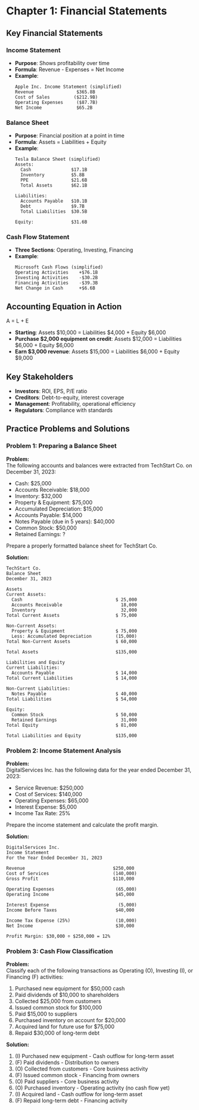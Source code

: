 # Chapter 1: Financial Statements

## Key Financial Statements

### Income Statement
- **Purpose**: Shows profitability over time
- **Formula**: Revenue - Expenses = Net Income
- **Example**:
  ```
  Apple Inc. Income Statement (simplified)
  Revenue                $365.8B
  Cost of Sales         ($212.9B)
  Operating Expenses     ($87.7B)
  Net Income             $65.2B
  ```

### Balance Sheet
- **Purpose**: Financial position at a point in time
- **Formula**: Assets = Liabilities + Equity
- **Example**:
  ```
  Tesla Balance Sheet (simplified)
  Assets:
    Cash               $17.1B
    Inventory          $5.8B
    PPE                $21.6B
    Total Assets       $62.1B
  
  Liabilities:
    Accounts Payable   $10.1B
    Debt               $9.7B
    Total Liabilities  $30.5B
  
  Equity:              $31.6B
  ```

### Cash Flow Statement
- **Three Sections**: Operating, Investing, Financing
- **Example**:
  ```
  Microsoft Cash Flows (simplified)
  Operating Activities    +$76.1B
  Investing Activities    -$30.2B
  Financing Activities    -$39.3B
  Net Change in Cash      +$6.6B
  ```

## Accounting Equation in Action
A = L + E
- **Starting**: Assets $10,000 = Liabilities $4,000 + Equity $6,000
- **Purchase $2,000 equipment on credit**: Assets $12,000 = Liabilities $6,000 + Equity $6,000
- **Earn $3,000 revenue**: Assets $15,000 = Liabilities $6,000 + Equity $9,000

## Key Stakeholders
- **Investors**: ROI, EPS, P/E ratio
- **Creditors**: Debt-to-equity, interest coverage
- **Management**: Profitability, operational efficiency
- **Regulators**: Compliance with standards

## Practice Problems and Solutions

### Problem 1: Preparing a Balance Sheet

**Problem:**  
The following accounts and balances were extracted from TechStart Co. on December 31, 2023:
- Cash: $25,000
- Accounts Receivable: $18,000
- Inventory: $32,000
- Property & Equipment: $75,000
- Accumulated Depreciation: $15,000
- Accounts Payable: $14,000
- Notes Payable (due in 5 years): $40,000
- Common Stock: $50,000
- Retained Earnings: ?

Prepare a properly formatted balance sheet for TechStart Co.

**Solution:**
```
TechStart Co.
Balance Sheet
December 31, 2023

Assets
Current Assets:
  Cash                                   $ 25,000
  Accounts Receivable                      18,000
  Inventory                                32,000
Total Current Assets                     $ 75,000

Non-Current Assets:
  Property & Equipment                   $ 75,000
  Less: Accumulated Depreciation         (15,000)
Total Non-Current Assets                 $ 60,000

Total Assets                             $135,000

Liabilities and Equity
Current Liabilities:
  Accounts Payable                       $ 14,000
Total Current Liabilities                $ 14,000

Non-Current Liabilities:
  Notes Payable                          $ 40,000
Total Liabilities                        $ 54,000

Equity:
  Common Stock                           $ 50,000
  Retained Earnings                        31,000
Total Equity                             $ 81,000

Total Liabilities and Equity             $135,000
```

### Problem 2: Income Statement Analysis

**Problem:**  
DigitalServices Inc. has the following data for the year ended December 31, 2023:
- Service Revenue: $250,000
- Cost of Services: $140,000
- Operating Expenses: $65,000
- Interest Expense: $5,000
- Income Tax Rate: 25%

Prepare the income statement and calculate the profit margin.

**Solution:**
```
DigitalServices Inc.
Income Statement
For the Year Ended December 31, 2023

Revenue                                 $250,000
Cost of Services                        (140,000)
Gross Profit                            $110,000

Operating Expenses                       (65,000)
Operating Income                         $45,000

Interest Expense                          (5,000)
Income Before Taxes                      $40,000

Income Tax Expense (25%)                 (10,000)
Net Income                               $30,000

Profit Margin: $30,000 ÷ $250,000 = 12%
```

### Problem 3: Cash Flow Classification

**Problem:**  
Classify each of the following transactions as Operating (O), Investing (I), or Financing (F) activities:
1. Purchased new equipment for $50,000 cash
2. Paid dividends of $10,000 to shareholders
3. Collected $25,000 from customers
4. Issued common stock for $100,000
5. Paid $15,000 to suppliers
6. Purchased inventory on account for $20,000
7. Acquired land for future use for $75,000
8. Repaid $30,000 of long-term debt

**Solution:**
1. (I) Purchased new equipment - Cash outflow for long-term asset
2. (F) Paid dividends - Distribution to owners
3. (O) Collected from customers - Core business activity
4. (F) Issued common stock - Financing from owners
5. (O) Paid suppliers - Core business activity
6. (O) Purchased inventory - Operating activity (no cash flow yet)
7. (I) Acquired land - Cash outflow for long-term asset
8. (F) Repaid long-term debt - Financing activity
